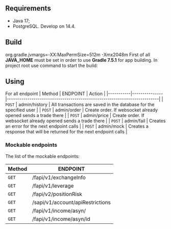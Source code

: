 ## Requirements

- Java 17;
- PostgreSQL. Develop on 14.4.

## Build

org.gradle.jvmargs=-XX:MaxPermSize=512m -Xmx2048m First of all **JAVA_HOME** must be set in order to use **Gradle 7.5.1** for app building. In project root use
command to start the build:

## Using

For all endpoint 
| Method    | ENDPOINT      | Action                                                                   |
|-----------|---------------|--------------------------------------------------------------------------|
| `POST`    | admin/history | All transactions are saved in the database for the specified user        |
| `POST`    | admin/order   | Create order. If websocket already opened sends a trade there            |
| `POST`    | admin/price   | Create order. If websocket already opened sends a trade there            |
| `POST`    | admin/fail    | Creates an error for the next endpoint calls                             |
| `POST`    | admin/mock    | Creates a response that will be returned for the next endpoint calls     |

### Mockable endpoints

The list of the mockable endpoints:

| Method | ENDPOINT                         |
|--------|----------------------------------|
| `GET`  | /fapi/v1/exchangeInfo            |
| `GET`  | /fapi/v1/leverage                |
| `GET`  | /fapi/v2/positionRisk            |
| `GET`  | /sapi/v1/account/apiRestrictions |
| `GET`  | /fapi/v1/income/asyn/            |
| `GET`  | /fapi/v1/income/asyn/id          |
